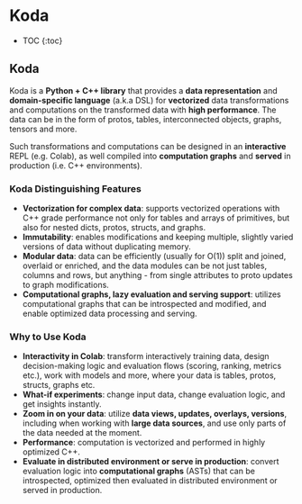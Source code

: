 # Koda

* TOC
{:toc}

## Koda

Koda is a **Python + C++ library** that provides a **data representation** and
**domain-specific language** (a.k.a DSL) for **vectorized** data transformations
and computations on the transformed data with **high performance**. The data can
be in the form of protos, tables, interconnected objects, graphs, tensors and
more.

Such transformations and computations can be designed in an **interactive** REPL
(e.g. Colab), as well compiled into **computation graphs** and **served** in
production (i.e. C++ environments).

### Koda Distinguishing Features

*   **Vectorization for complex data**: supports vectorized operations with C++
    grade performance not only for tables and arrays of primitives, but also for
    nested dicts, protos, structs, and graphs.
*   **Immutability**: enables modifications and keeping multiple, slightly
    varied versions of data without duplicating memory.
*   **Modular data**: data can be efficiently (usually for O(1)) split and
    joined, overlaid or enriched, and the data modules can be not just tables,
    columns and rows, but anything - from single attributes to proto updates to
    graph modifications.
*   **Computational graphs, lazy evaluation and serving support**: utilizes
    computational graphs that can be introspected and modified, and enable
    optimized data processing and serving.

### Why to Use Koda

*   **Interactivity in Colab**: transform interactively training data, design
    decision-making logic and evaluation flows (scoring, ranking, metrics etc.),
    work with models and more, where your data is tables, protos, structs,
    graphs etc.
*   **What-if experiments**: change input data, change evaluation
    logic, and get insights instantly.
*   **Zoom in on your data**: utilize **data views, updates, overlays,
    versions**, including when working with **large data sources**, and use only
    parts of the data needed at the moment.
*   **Performance**: computation is vectorized and performed in highly optimized
    C++.
*   **Evaluate in distributed environment or serve in production**: convert
    evaluation logic into **computational graphs**
    (ASTs) that can be introspected, optimized then evaluated in distributed
    environment or served in production.
